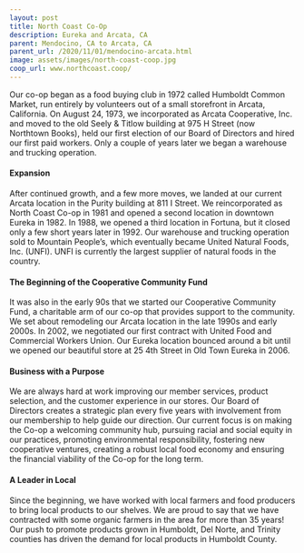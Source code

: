 ```yaml
---
layout: post
title: North Coast Co-Op
description: Eureka and Arcata, CA
parent: Mendocino, CA to Arcata, CA
parent_url: /2020/11/01/mendocino-arcata.html
image: assets/images/north-coast-coop.jpg
coop_url: www.northcoast.coop/
---
```


Our co-op began as a food buying club in 1972 called Humboldt Common Market, run entirely by volunteers out of a small storefront in Arcata, California. On August 24, 1973, we incorporated as Arcata Cooperative, Inc. and moved to the old Seely & Titlow building at 975 H Street (now Northtown Books), held our first election of our Board of Directors and hired our first paid workers. Only a couple of years later we began a warehouse and trucking operation.

#### Expansion

After continued growth, and a few more moves, we landed at our current Arcata location in the Purity building at 811 I Street. We reincorporated as North Coast Co-op in 1981 and opened a second location in downtown Eureka in 1982. In 1988, we opened a third location in Fortuna, but it closed only a few short years later in 1992. Our warehouse and trucking operation sold to Mountain People’s, which eventually became United Natural Foods, Inc. (UNFI). UNFI is currently the largest supplier of natural foods in the country.

#### The Beginning of the Cooperative Community Fund

It was also in the early 90s that we started our Cooperative Community Fund, a charitable arm of our co-op that provides support to the community. We set about remodeling our Arcata location in the late 1990s and early 2000s. In 2002, we negotiated our first contract with United Food and Commercial Workers Union. Our Eureka location bounced around a bit until we opened our beautiful store at 25 4th Street in Old Town Eureka in 2006.

#### Business with a Purpose

We are always hard at work improving our member services, product selection, and the customer experience in our stores. Our Board of Directors creates a strategic plan every five years with involvement from our membership to help guide our direction. Our current focus is on making the Co-op a welcoming community hub, pursuing racial and social equity in our practices, promoting environmental responsibility, fostering new cooperative ventures, creating a robust local food economy and ensuring the financial viability of the Co-op for the long term.

#### A Leader in Local

Since the beginning, we have worked with local farmers and food producers to bring local products to our shelves. We are proud to say that we have contracted with some organic farmers in the area for more than 35 years! Our push to promote products grown in Humboldt, Del Norte, and Trinity counties has driven the demand for local products in Humboldt County.
